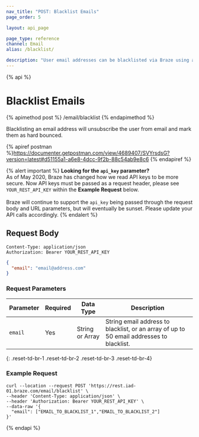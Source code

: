 ```yaml
---
nav_title: "POST: Blacklist Emails"
page_order: 5

layout: api_page

page_type: reference
channel: Email
alias: /blacklist/

description: "User email addresses can be blacklisted via Braze using a RESTful API."
---
```

{% api %}
# Blacklist Emails
{% apimethod post %}
/email/blacklist
{% endapimethod %}

Blacklisting an email address will unsubscribe the user from email and mark them as hard bounced.

{% apiref postman %}https://documenter.getpostman.com/view/4689407/SVYrsdsG?version=latest#d51155a1-a6e8-4dcc-9f2b-88c54ab9e8c6 {% endapiref %}

{% alert important %}
__Looking for the `api_key` parameter?__<br>As of May 2020, Braze has changed how we read API keys to be more secure. Now API keys must be passed as a request header, please see `YOUR_REST_API_KEY` within the __Example Request__ below.<br><br>Braze will continue to support the `api_key` being passed through the request body and URL parameters, but will eventually be sunset. Please update your API calls accordingly.
{% endalert %}


## Request Body

```
Content-Type: application/json
Authorization: Bearer YOUR_REST_API_KEY
```

```json
{
  "email": "email@address.com"
}
```

### Request Parameters

| Parameter | Required | Data Type | Description |
| -----------|----------| --------|------- |
| `email` | Yes | String or Array | String email address to blacklist, or an array of up to 50 email addresses to blacklist. |
{: .reset-td-br-1 .reset-td-br-2 .reset-td-br-3  .reset-td-br-4}

### Example Request
```
curl --location --request POST 'https://rest.iad-01.braze.com/email/blacklist' \
--header 'Content-Type: application/json' \
--header 'Authorization: Bearer YOUR_REST_API_KEY' \
--data-raw '{
  "email": ["EMAIL_TO_BLACKLIST_1","EMAIL_TO_BLACKLIST_2"]
}'
```

{% endapi %}


